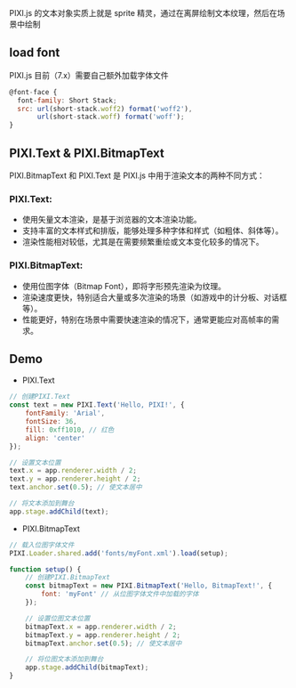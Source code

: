 PIXI.js 的文本对象实质上就是 sprite 精灵，通过在离屏绘制文本纹理，然后在场景中绘制
## load font
PIXI.js 目前（7.x）需要自己额外加载字体文件

```js
@font-face {
  font-family: Short Stack;
  src: url(short-stack.woff2) format('woff2'),
       url(short-stack.woff) format('woff');
}
```

## PIXI.Text & PIXI.BitmapText
PIXI.BitmapText 和 PIXI.Text 是 PIXI.js 中用于渲染文本的两种不同方式：

###  PIXI.Text:
- 使用矢量文本渲染，是基于浏览器的文本渲染功能。
- 支持丰富的文本样式和排版，能够处理多种字体和样式（如粗体、斜体等）。
- 渲染性能相对较低，尤其是在需要频繁重绘或文本变化较多的情况下。

###  PIXI.BitmapText:
- 使用位图字体（Bitmap Font），即将字形预先渲染为纹理。
- 渲染速度更快，特别适合大量或多次渲染的场景（如游戏中的计分板、对话框等）。
- 性能更好，特别在场景中需要快速渲染的情况下，通常更能应对高帧率的需求。

## Demo

- PIXI.Text
```js
// 创建PIXI.Text
const text = new PIXI.Text('Hello, PIXI!', {
    fontFamily: 'Arial',
    fontSize: 36,
    fill: 0xff1010, // 红色
    align: 'center'
});

// 设置文本位置
text.x = app.renderer.width / 2;
text.y = app.renderer.height / 2;
text.anchor.set(0.5); // 使文本居中

// 将文本添加到舞台
app.stage.addChild(text);
```

- PIXI.BitmapText
```js
// 载入位图字体文件
PIXI.Loader.shared.add('fonts/myFont.xml').load(setup);

function setup() {
    // 创建PIXI.BitmapText
    const bitmapText = new PIXI.BitmapText('Hello, BitmapText!', {
        font: 'myFont' // 从位图字体文件中加载的字体
    });

    // 设置位图文本位置
    bitmapText.x = app.renderer.width / 2;
    bitmapText.y = app.renderer.height / 2;
    bitmapText.anchor.set(0.5); // 使文本居中

    // 将位图文本添加到舞台
    app.stage.addChild(bitmapText);
}
```